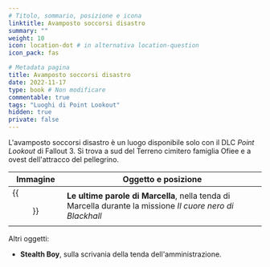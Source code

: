 ```yaml
---
# Titolo, sommario, posizione e icona
linktitle: Avamposto soccorsi disastro
summary: ""
weight: 10
icon: location-dot # in alternativa location-question
icon_pack: fas

# Metadata pagina
title: Avamposto soccorsi disastro
date: 2022-11-17
type: book # Non modificare
commentable: true
tags: "Luoghi di Point Lookout"
hidden: true
private: false 
---
```



L'avamposto soccorsi disastro è un luogo disponibile solo con il DLC *Point Lookout* di Fallout 3. Si trova a sud del Terreno cimitero famiglia Ofiee e a ovest dell'attracco del pellegrino.

| Immagine                        | Oggetto e posizione                                                                                         |
| ------------------------------- | ----------------------------------------------------------------------------------------------------------- |
| {{<figure src="fo3/Marcella's_last_words.webp">}}| **Le ultime parole di Marcella**,  nella tenda di Marcella durante la missione *Il cuore nero di Blackhall* |

Altri oggetti:
- **Stealth Boy**, sulla scrivania della tenda dell'amministrazione.


